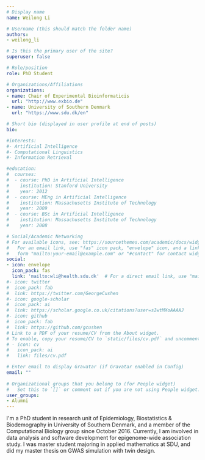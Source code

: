 ```yaml
---
# Display name
name: Weilong Li

# Username (this should match the folder name)
authors:
- weilong_li

# Is this the primary user of the site?
superuser: false

# Role/position
role: PhD Student 

# Organizations/Affiliations
organizations:
- name: Chair of Experimental Bioinformaticis
  url: "http://www.exbio.de"
- name: University of Southern Denmark
  url: "https://www.sdu.dk/en"

# Short bio (displayed in user profile at end of posts)
bio:   

#interests:
#- Artificial Intelligence
#- Computational Linguistics
#- Information Retrieval

#education:
#  courses:
#  - course: PhD in Artificial Intelligence
#    institution: Stanford University
#    year: 2012
#  - course: MEng in Artificial Intelligence
#    institution: Massachusetts Institute of Technology
#    year: 2009
#  - course: BSc in Artificial Intelligence
#    institution: Massachusetts Institute of Technology
#    year: 2008

# Social/Academic Networking
# For available icons, see: https://sourcethemes.com/academic/docs/widgets/#icons
#   For an email link, use "fas" icon pack, "envelope" icon, and a link in the
#   form "mailto:your-email@example.com" or "#contact" for contact widget.
social:
- icon: envelope
  icon_pack: fas
  link: 'mailto:wli@health.sdu.dk'  # For a direct email link, use "mailto:test@example.org".
#- icon: twitter
#  icon_pack: fab
#  link: https://twitter.com/GeorgeCushen
#- icon: google-scholar
#  icon_pack: ai
#  link: https://scholar.google.co.uk/citations?user=sIwtMXoAAAAJ
#- icon: github
#  icon_pack: fab
#  link: https://github.com/gcushen
# Link to a PDF of your resume/CV from the About widget.
# To enable, copy your resume/CV to `static/files/cv.pdf` and uncomment the lines below.  
# - icon: cv
#   icon_pack: ai
#   link: files/cv.pdf

# Enter email to display Gravatar (if Gravatar enabled in Config)
email: ""
  
# Organizational groups that you belong to (for People widget)
#   Set this to `[]` or comment out if you are not using People widget.  
user_groups:
- Alumni
---
```


I'm a PhD student in research unit of Epidemiology, Biostatistics &
Biodemography in University of Southern Denmark, and a member of the
Computational Biology group since October 2016. Currently, I am involved in
data analysis and software development for epigenome-wide association study. I
was master student majoring in applied mathematics at SDU, and did my master
thesis on GWAS simulation with twin design.
